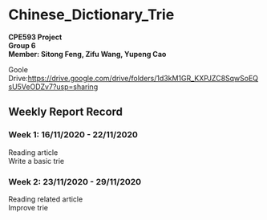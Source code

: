 # Chinese_Dictionary_Trie
**CPE593 Project**<br>
**Group 6**<br>
**Member: Sitong Feng, Zifu Wang, Yupeng Cao**<br>

Goole Drive:https://drive.google.com/drive/folders/1d3kM1GR_KXPJZC8SqwSoEQsU5VeODZv7?usp=sharing

## Weekly Report Record
### Week 1: 16/11/2020 - 22/11/2020
Reading article <br>
Write a basic trie <br>

### Week 2: 23/11/2020 - 29/11/2020
Reading related article <br>
Improve trie <br>
